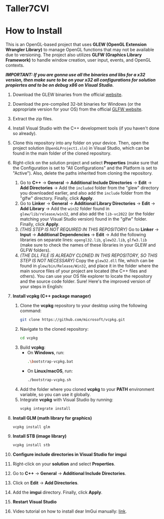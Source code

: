 # Taller7CVI
# How to Install

This is an OpenGL-based project that uses **GLEW (OpenGL Extension Wrangler Library)** to manage OpenGL functions that may not be available due to versioning. The project also utilizes **GLFW (Graphics Library Framework)** to handle window creation, user input, events, and OpenGL contexts.

***IMPORTANT: If you are gonna use all the binaries and libs for a x32 version, then make sure to be on your x32 all configurations for solution propiertes and to be on debug x86 on Visual Studio.***

1. Download the GLEW binaries from the official [website](https://glew.sourceforge.net/).
2. Download the pre-compiled 32-bit binaries for Windows (or the appropriate version for your OS) from the official [GLFW website](https://www.glfw.org/download.html).
3. Extract the zip files.
4. Install Visual Studio with the C++ development tools (if you haven't done so already).
5. Clone this repository into any folder on your device. Then, open the project solution (`OpenGLProject1.sln`) in Visual Studio, which can be found in the main folder of the cloned repository.
6. Right-click on the solution project and select **Properties** (make sure that the Configuration is set to "All Configurations" and the Platform is set to "Active"). Also, delete the paths inherited from cloning the repository.
   1. Go to **C++** → **General** → **Additional Include Directories** → **Edit** → **Add Directories** → Add the `included` folder from the "glew" directory you downloaded earlier, and also add the `include` folder from the "glfw" directory. Finally, click **Apply**.
   2. Go to **Linker** → **General** → **Additional Library Directories** → **Edit** → **Add Library** → Add the `win32` folder found in `glew/lib/release/win32`, and also add the `lib-vc2022` (or the folder matching your Visual Studio version) found in the "glfw" folder. Finally, click **Apply**.
   3. *(THIS STEP IS NOT REQUIRED IN THIS REPOSITORY)* Go to **Linker** → **Input** → **Additional Dependencies** → **Edit** → Add the following libraries on separate lines: `opengl32.lib`, `glew32.lib`, `glfw3.lib` (make sure to check the names of these libraries in your GLEW and GLFW folders).
   4. *(THE DLL FILE IS ALREADY CLONED IN THIS REPOSITORY, SO THIS STEP IS NOT NECESSARY)* Copy the `glew32.dll` file, which can be found in `glew/bin/Release/Win32`, and place it in the folder where the main source files of your project are located (the C++ files and others). You can use your OS file explorer to locate the repository and the source code folder.
Sure! Here's the improved version of your steps in English:

7. **Install vcpkg (C++ package manager)**
   1. Clone the **vcpkg** repository to your desktop using the following command:
      ```bash
      git clone https://github.com/microsoft/vcpkg.git
      ```
   2. Navigate to the cloned repository:
      ```bash
      cd vcpkg
      ```
   3. Build **vcpkg**:
      - On **Windows**, run:
        ```bash
        .\bootstrap-vcpkg.bat
        ```
      - On **Linux/macOS**, run:
        ```bash
        ./bootstrap-vcpkg.sh
        ```
   4. Add the folder where you cloned **vcpkg** to your **PATH** environment variable, so you can use it globally.
   5. Integrate **vcpkg** with Visual Studio by running:
      ```bash
      vcpkg integrate install
      ```
8. **Install GLM (math library for graphics)**
   ```bash
   vcpkg install glm
   ```
9. **Install STB (image library)**
   ```bash
   vcpkg install stb
   ```
10. **Configure include directories in Visual Studio for imgui**
   1. Right-click on your **solution** and select **Properties**.
   2. Go to **C++** → **General** → **Additional Include Directories**.
   3. Click on **Edit** → **Add Directories**.
   4. Add the **imgui** directory. Finally, click **Apply**.
11. **Restart Visual Studio**
12. Video tutorial on how to install dear ImGui manually: [link](https://www.youtube.com/watch?v=VRwhNKoxUtk).
